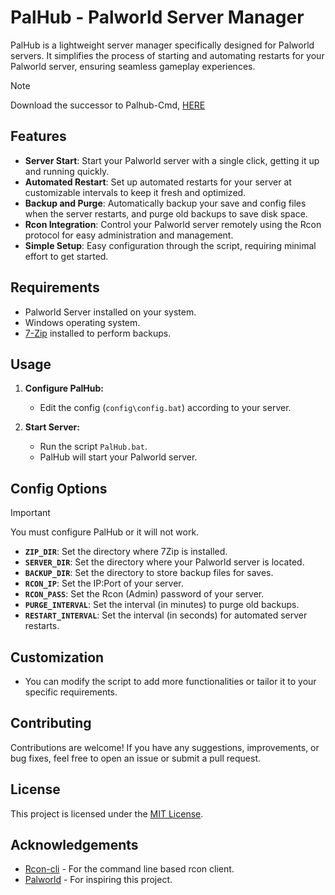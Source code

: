 # PalHub - Palworld Server Manager

PalHub is a lightweight server manager specifically designed for Palworld servers. It simplifies the process of starting and automating restarts for your Palworld server, ensuring seamless gameplay experiences.

> [!NOTE]
> Download the successor to Palhub-Cmd, [HERE](https://github.com/AriesLR/Palhub)

## Features

- **Server Start**: Start your Palworld server with a single click, getting it up and running quickly.
- **Automated Restart**: Set up automated restarts for your server at customizable intervals to keep it fresh and optimized.
- **Backup and Purge**: Automatically backup your save and config files when the server restarts, and purge old backups to save disk space.
- **Rcon Integration**: Control your Palworld server remotely using the Rcon protocol for easy administration and management.
- **Simple Setup**: Easy configuration through the script, requiring minimal effort to get started.

## Requirements

- Palworld Server installed on your system.
- Windows operating system.
- [7-Zip](https://www.7-zip.org/) installed to perform backups.

## Usage

1. **Configure PalHub:**
   - Edit the config (`config\config.bat`) according to your server.

2. **Start Server:**
   - Run the script `PalHub.bat`.
   - PalHub will start your Palworld server.

## Config Options

> [!IMPORTANT]  
> You must configure PalHub or it will not work.

- **`ZIP_DIR`**: Set the directory where 7Zip is installed.
- **`SERVER_DIR`**: Set the directory where your Palworld server is located.
- **`BACKUP_DIR`**: Set the directory to store backup files for saves.
- **`RCON_IP`**: Set the IP:Port of your server.
- **`RCON_PASS`**: Set the Rcon (Admin) password of your server.
- **`PURGE_INTERVAL`**: Set the interval (in minutes) to purge old backups.
- **`RESTART_INTERVAL`**: Set the interval (in seconds) for automated server restarts.

## Customization

- You can modify the script to add more functionalities or tailor it to your specific requirements.

## Contributing

Contributions are welcome! If you have any suggestions, improvements, or bug fixes, feel free to open an issue or submit a pull request.

## License

This project is licensed under the [MIT License](LICENSE).

## Acknowledgements

- [Rcon-cli](https://github.com/gorcon/rcon-cli) - For the command line based rcon client.
- [Palworld](https://www.pocketpair.jp/palworld) - For inspiring this project.
